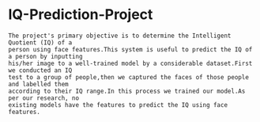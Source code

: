 # IQ-Prediction-Project

    The project's primary objective is to determine the Intelligent Quotient (IQ) of a
    person using face features.This system is useful to predict the IQ of a person by inputting
    his/her image to a well-trained model by a considerable dataset.First we conducted an IQ
    test to a group of people,then we captured the faces of those people and labelled them
    according to their IQ range.In this process we trained our model.As per our research, no
    existing models have the features to predict the IQ using face features.
